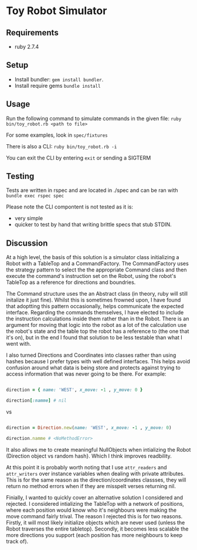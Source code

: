 # Toy Robot Simulator

## Requirements
* ruby 2.7.4

## Setup
* Install bundler: ```gem install bundler```.
* Install require gems ```bundle install```

## Usage

Run the following command to simulate commands in the given file:
```ruby bin/toy_robot.rb <path to file>```

For some examples, look in ```spec/fixtures```

There is also a CLI:
```ruby bin/toy_robot.rb -i```

You can exit the CLI by entering `exit` or sending a SIGTERM

## Testing
Tests are written in rspec and are located in ./spec and can be ran with ```bundle exec rspec spec```

Please note the CLI compontent is not tested as it is:
- very simple
- quicker to test by hand that writing brittle specs that stub STDIN.


## Discussion
At a high level, the basis of this solution is a simulator class initializing a Robot with a TableTop and
a CommandFactory. The CommandFactory uses the strategy pattern to select the the appropriate Command class
and then execute the command's instruction set on the Robot, using the robot's TableTop as a reference for
directions and boundries.

The Command structure uses the an Abstract class (in theory, ruby will still initalize it just fine). Whilst
this is sometimes frowned upon, I have found that adoptting this pattern occasionally, helps communicate the
expected interface. Regarding the commands themselves, I have elected to include the instruction calculations
inside them rather than in the Robot. There is an argument for moving that logic into the robot as a lot of the
calculation use the robot's state and the table top the robot has a reference to (the one that it's on), but in
the end I found that solution to be less testable than what I went with.

I also turned Directions and Coordinates into classes rather than using hashes because I prefer types with well
defined interfaces. This helps avoid confusion around what data is being store and protects against trying to
access information that was never going to be there. For example:

```ruby

direction = { name: 'WEST', x_move: -1 , y_move: 0 }

direction[:namme] # nil

```

vs


```ruby

direction = Direction.new(name: 'WEST', x_move: -1 , y_move: 0)

direction.namme # <NoMethodError>

```

It also allows me to create meaningful NullObjects when intializing the Robot (Direction object vs random hash}.
Which I think improves readbility.

At this point it is probably worth noting that I use ```attr_readers``` and ```attr_writers``` over instance variables
when dealing with private attributes. This is for the same reason as the direction/coordinates classses, they will return
no method errors when if they are misspelt verses returning nil.

Finially, I wanted to quickly cover an alternative solution I considered and rejected. I considered intializing the TableTop
with a network of positions, where each position would know who it's neighbours were making the move command fairly trival.
The reason I rejected this is for two reasons. Firstly, it will most likely initialize objects which are never used (unless
the Robot traverses the entire tabletop). Secondly, it becomes less scalable the more directions you support (each position
has more neighbours to keep track of).

